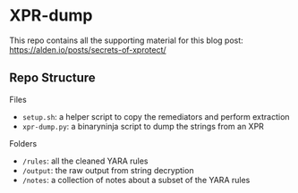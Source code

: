 # XPR-dump

This repo contains all the supporting material for this blog post: https://alden.io/posts/secrets-of-xprotect/

## Repo Structure

Files

- `setup.sh`: a helper script to copy the remediators and perform extraction
- `xpr-dump.py`: a binaryninja script to dump the strings from an XPR

Folders

- `/rules`: all the cleaned YARA rules
- `/output`: the raw output from string decryption
- `/notes`: a collection of notes about a subset of the YARA rules
